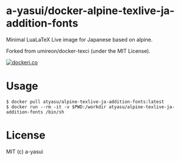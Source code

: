 # a-yasui/docker-alpine-texlive-ja-addition-fonts

Minimal LuaLaTeX Live image for Japanese based on alpine.

Forked from umireon/docker-texci (under the MIT License).

[![dockeri.co](https://dockeri.co/image/atyasu/alpine-texlive-ja-addition-fonts)](https://hub.docker.com/r/atyasu/alpine-texlive-ja-addition-fonts)

# Usage

```shell
$ docker pull atyasu/alpine-texlive-ja-addition-fonts:latest
$ docker run --rm -it -v $PWD:/workdir atyasu/alpine-texlive-ja-addition-fonts /bin/sh
```

# License

MIT (c) a-yasui
